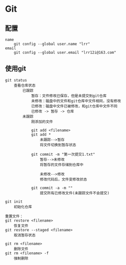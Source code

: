 # Git
## 配置
    name
        git config --global user.name "lrr"
    email
        git config --global user.email "lrr12i@163.com"

## 使用git
    git status 
        查看仓库状态
            已跟踪
                暂存：文件修改已保存，但是未提交到git仓库
                未修改：磁盘中的文件和git仓库中文件相同，没有修改
                已修改：磁盘中文件已被修改，和git仓库中文件不同
                已修改 -> 暂存 -> 仓库
            未跟踪
                刚添加的文件

                git add <filename>
                git add *
                    未跟踪-->暂存
                    将文件切换到暂存状态

                git commit -m "第一次提交1.txt"
                    暂存-->未修改
                    将暂存的文件存储到仓库中

                    未修改-->修改
                    修改代码后，文件变修改状态

                git commit -a -m ""
                    提交所有已修改文件(未跟踪文件不会提交)
                
    git init
        初始化仓库

    重置文件：
    git restore <filename>
        恢复文件
    git restore --staged <filename>
        取消暂存状态

    git rm <filename>
        删除文件
    git rm <filename> -f
        强制删除

    
    
    
